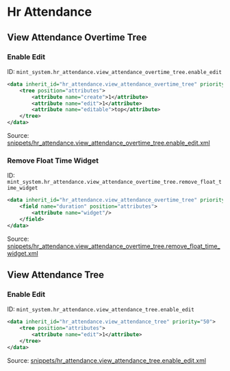 # Hr Attendance

## View Attendance Overtime Tree

### Enable Edit

ID: `mint_system.hr_attendance.view_attendance_overtime_tree.enable_edit`

```xml
<data inherit_id="hr_attendance.view_attendance_overtime_tree" priority="50" groups="hr_attendance.group_hr_attendance_manager">
    <tree position="attributes">
        <attribute name="create">1</attribute>
        <attribute name="edit">1</attribute>
        <attribute name="editable">top</attribute>
    </tree>
</data>

```
Source: [snippets/hr_attendance.view_attendance_overtime_tree.enable_edit.xml](https://github.com/Mint-System/Odoo-Build/tree/main/snippets/hr_attendance.view_attendance_overtime_tree.enable_edit.xml)

### Remove Float Time Widget

ID: `mint_system.hr_attendance.view_attendance_overtime_tree.remove_float_time_widget`

```xml
<data inherit_id="hr_attendance.view_attendance_overtime_tree" priority="50">
    <field name="duration" position="attributes">
        <attribute name="widget"/>
    </field>
</data>

```
Source: [snippets/hr_attendance.view_attendance_overtime_tree.remove_float_time_widget.xml](https://github.com/Mint-System/Odoo-Build/tree/main/snippets/hr_attendance.view_attendance_overtime_tree.remove_float_time_widget.xml)

## View Attendance Tree

### Enable Edit

ID: `mint_system.hr_attendance.view_attendance_tree.enable_edit`

```xml
<data inherit_id="hr_attendance.view_attendance_tree" priority="50">
    <tree position="attributes">
        <attribute name="edit">1</attribute>
    </tree>
</data>

```
Source: [snippets/hr_attendance.view_attendance_tree.enable_edit.xml](https://github.com/Mint-System/Odoo-Build/tree/main/snippets/hr_attendance.view_attendance_tree.enable_edit.xml)

